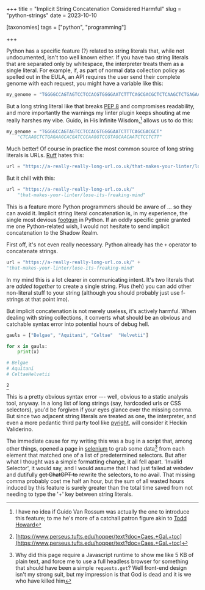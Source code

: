 +++
title =  "Implicit String Concatenation Considered Harmful"
slug =  "python-strings"
date = 2023-10-10

[taxonomies]
tags = ["python", "programming"]

+++

Python has a specific feature (?) related to string literals that, while not undocumented, isn't too well known either. If you have two string literals that are separated only by whitespace, the interpreter treats them as a single literal. For example, if, as part of normal data collection policy as spelled out in the EULA, an API requires the user send their complete genome with each request, you might have a variable like this:

```python
my_genome = "TGGGGCCAGTAGTCCTCCACGTGGGGAATCTTTCAGCGACGCTCTCAAGCTCTGAGAAGCACGATCCCAAGGTCCGTAGCAACAATCTCCTCTT"
```

But a long string literal like that breaks [PEP 8](https://pep8.org/#maximum-line-length) and compromises readability, and more importantly the warnings my linter plugin keeps shouting at me really harshes my vibe. Guido, in His Infinite Wisdom,[^1] allows us to do this:

```python
my_genome = "TGGGGCCAGTAGTCCTCCACGTGGGGAATCTTTCAGCGACGCT" 
    "CTCAAGCTCTGAGAAGCACGATCCCAAGGTCCGTAGCAACAATCTCCTCTT"
```

Much better! Of course in practice the most common source of long string literals is URLs. [Ruff](https://astral.sh/ruff) hates this:

```python
url = "https://a-really-really-long-url.co.uk/that-makes-your-linter/lose-its-freaking-mind"
```

But it chill with this:

```python
url = "https://a-really-really-long-url.co.uk/"
    "that-makes-your-linter/lose-its-freaking-mind"
```


This is a feature more Python programmers should be aware of ... so they can avoid it. Implicit string literal concatenation is, in my experience, the single most devious [footgun](https://en.wiktionary.org/wiki/footgun) in Python. If an oddly specific genie granted me one Python-related wish, I would not hesitate to send implicit concatenation to the Shadow Realm. 

First off, it's not even really necessary. Python already has the `+` operator to concatenate strings. 

```python
url = "https://a-really-really-long-url.co.uk/" + 
"that-makes-your-linter/lose-its-freaking-mind"
```

In my mind this is a lot clearer in communicating intent. It's two literals that are *added together* to create a single string. Plus (heh) you can add other non-literal stuff to your string (although you should probably just use f-strings at that point imo).

But implicit concatenation is not merely useless, it's actively harmful. When dealing with string collections, it converts what should be an obvious and catchable syntax error into potential hours of debug hell. 



```python
gauls = ["Belgae", "Aquitani", "Celtae"  "Helvetii"]

for x in gauls:
	print(x)

# Belgae
# Aquitani
# CeltaeHelvetii
```
[^2]

This is a pretty obvious syntax error --- well, obvious to a static analysis tool, anyway. In a long list of long strings (say, hardcoded urls or CSS selectors), you'd be forgiven if your eyes glance over the missing comma. But since two adjacent string literals are treated as one, the interpreter, and even a more pedantic third party tool like [pyright](https://github.com/microsoft/pyright), will consider it Heckin Validerino.  

The immediate cause for my writing this was a bug in a script that, among other things, opened a page in [selenium](https://www.selenium.dev/) to grab some data[^3] from each element that matched one of a list of predetermined selectors.  But after what I thought was a simple formatting change, it all fell apart. 'Invalid Selector', it would say, and I would assume that I had just failed at webdev and dutifully ~~get ChatGPT to~~ rewrite the selectors, to no avail. That missing comma probably cost me half an hour, but the sum of all wasted hours induced by this feature is surely greater than the total time saved from not needing to type the '+' key between string literals.  

[^1]:  I have no idea if Guido Van Rossum was actually the one to introduce this feature; to me he's more of a catchall patron figure akin to [Todd Howard](https://en.wikipedia.org/wiki/Todd_Howard#Opinions_and_recognition)

[^2]: [https://www.perseus.tufts.edu/hopper/text?doc=Caes.+Gal.+toc](https://www.perseus.tufts.edu/hopper/text?doc=Caes.+Gal.+toc)

[^3]:  Why did this page require a Javascript runtime to show me like 5 KB of plain text, and force me to use a full headless browser for something that should have been a simple `requests.get`? Well front-end design isn't my strong suit, but my impression is that God is dead and it is we who have killed him
